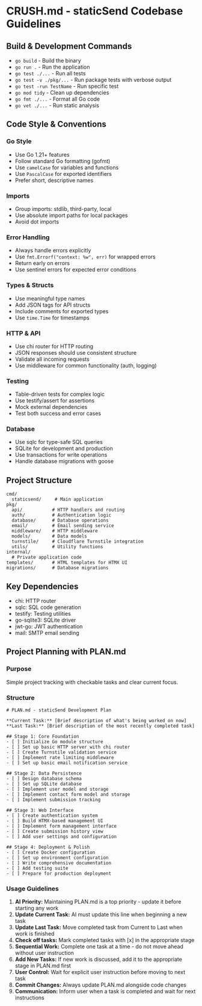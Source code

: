 # CRUSH.md - staticSend Codebase Guidelines

## Build & Development Commands
- `go build` - Build the binary
- `go run .` - Run the application
- `go test ./...` - Run all tests
- `go test -v ./pkg/...` - Run package tests with verbose output
- `go test -run TestName` - Run specific test
- `go mod tidy` - Clean up dependencies
- `go fmt ./...` - Format all Go code
- `go vet ./...` - Run static analysis

## Code Style & Conventions

### Go Style
- Use Go 1.21+ features
- Follow standard Go formatting (gofmt)
- Use `camelCase` for variables and functions
- Use `PascalCase` for exported identifiers
- Prefer short, descriptive names

### Imports
- Group imports: stdlib, third-party, local
- Use absolute import paths for local packages
- Avoid dot imports

### Error Handling
- Always handle errors explicitly
- Use `fmt.Errorf("context: %w", err)` for wrapped errors
- Return early on errors
- Use sentinel errors for expected error conditions

### Types & Structs
- Use meaningful type names
- Add JSON tags for API structs
- Include comments for exported types
- Use `time.Time` for timestamps

### HTTP & API
- Use chi router for HTTP routing
- JSON responses should use consistent structure
- Validate all incoming requests
- Use middleware for common functionality (auth, logging)

### Testing
- Table-driven tests for complex logic
- Use testify/assert for assertions
- Mock external dependencies
- Test both success and error cases

### Database
- Use sqlc for type-safe SQL queries
- SQLite for development and production
- Use transactions for write operations
- Handle database migrations with goose

## Project Structure
```
cmd/
  staticsend/     # Main application
pkg/
  api/           # HTTP handlers and routing
  auth/          # Authentication logic
  database/      # Database operations
  email/         # Email sending service
  middleware/    # HTTP middleware
  models/        # Data models
  turnstile/     # Cloudflare Turnstile integration
  utils/         # Utility functions
internal/
  # Private application code
templates/       # HTML templates for HTMX UI
migrations/      # Database migrations
```

## Key Dependencies
- chi: HTTP router
- sqlc: SQL code generation
- testify: Testing utilities
- go-sqlite3: SQLite driver
- jwt-go: JWT authentication
- mail: SMTP email sending

## Project Planning with PLAN.md

### Purpose
Simple project tracking with checkable tasks and clear current focus.

### Structure
```
# PLAN.md - staticSend Development Plan

**Current Task:** [Brief description of what's being worked on now]
**Last Task:** [Brief description of the most recently completed task]

## Stage 1: Core Foundation
- [ ] Initialize Go module structure
- [ ] Set up basic HTTP server with chi router
- [ ] Create Turnstile validation service
- [ ] Implement rate limiting middleware
- [ ] Set up basic email notification service

## Stage 2: Data Persistence  
- [ ] Design database schema
- [ ] Set up SQLite database
- [ ] Implement user model and storage
- [ ] Implement contact form model and storage
- [ ] Implement submission tracking

## Stage 3: Web Interface
- [ ] Create authentication system
- [ ] Build HTMX-based management UI
- [ ] Implement form management interface
- [ ] Create submission history view
- [ ] Add user settings and configuration

## Stage 4: Deployment & Polish
- [ ] Create Docker configuration
- [ ] Set up environment configuration
- [ ] Write comprehensive documentation
- [ ] Add testing suite
- [ ] Prepare for production deployment
```

### Usage Guidelines
1. **AI Priority:** Maintaining PLAN.md is a top priority - update it before starting any work
2. **Update Current Task:** AI must update this line when beginning a new task
3. **Update Last Task:** Move completed task from Current to Last when work is finished
4. **Check off tasks:** Mark completed tasks with [x] in the appropriate stage
5. **Sequential Work:** Complete one task at a time - do not move ahead without user instruction
6. **Add New Tasks:** If new work is discussed, add it to the appropriate stage in PLAN.md first
7. **User Control:** Wait for explicit user instruction before moving to next task
8. **Commit Changes:** Always update PLAN.md alongside code changes
9. **Communication:** Inform user when a task is completed and wait for next instructions
